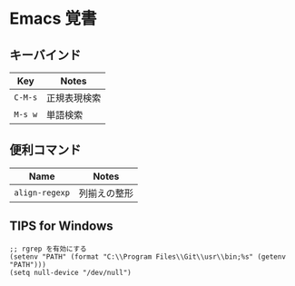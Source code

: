 # Emacs 覚書

## キーバインド

| Key | Notes |
| --- | ----- |
| `C-M-s` | 正規表現検索 |
| `M-s w` | 単語検索 |

## 便利コマンド

| Name | Notes |
| ---- | ----- |
| `align-regexp` | 列揃えの整形 |

## TIPS for Windows

```elisp
;; rgrep を有効にする
(setenv "PATH" (format "C:\\Program Files\\Git\\usr\\bin;%s" (getenv "PATH")))
(setq null-device "/dev/null")
```
